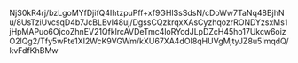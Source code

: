 NjS0kR4rj/bzLgoMYfDjifQ4IhtzpuPff+xf9GHlSsSdsN/cDoWw7TaNq48BjhNu/8UsTziUvcsqD4b7JcBLBvI48uj/DgssCQzkrqxXAsCyzhqozrRONDYzsxMs1jHpMAPuo6OjcoZhnEV21QfklrcAVDeTmc4loRYcdJLpDZcH45ho17Ukcw6oizO2lQg2/Tfy5wFte1XI2WcK9VGWm/kXU67XA4dOI8qHUVgMjtyJZ8u5ImqdQ/kvFdfKhBMw
